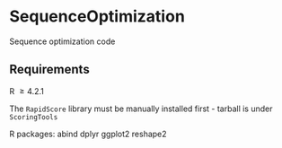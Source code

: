 # SequenceOptimization
Sequence optimization code


## Requirements
R $`\geq 4.2.1`$

The `RapidScore` library must be manually installed first - tarball is under `ScoringTools`

R packages:
abind
dplyr
ggplot2
reshape2
